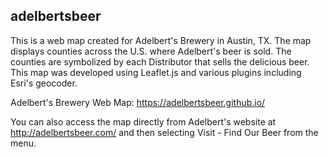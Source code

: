 ## adelbertsbeer

This is a web map created for Adelbert's Brewery in Austin, TX. The map displays counties across the U.S. where Adelbert's beer is sold. The counties are symbolized by each Distributor that sells the delicious beer. This map was developed using Leaflet.js and various plugins including Esri's geocoder.

Adelbert's Brewery Web Map: https://adelbertsbeer.github.io/

You can also access the map directly from Adelbert's website at http://adelbertsbeer.com/ and then selecting Visit - Find Our Beer from the menu.
